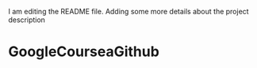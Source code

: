 I am editing the README file. Adding some more details about the project description
# GoogleCourseaGithub
